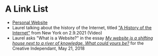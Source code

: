 # A Link List

* [Personal Website](https://laurelschwulst.com/)
* Laurel talking about the history of the Internet, titled ["A History of the Internet"](https://www.are.na/block/11162154) from New York on 2.9.2021 (Video)
* Laurel asks "What is a Website?" in the essay [<i>My website is a shifting house next to a river of knowledge. What could yours be?</i>](https://thecreativeindependent.com/people/laurel-schwulst-my-website-is-a-shifting-house-next-to-a-river-of-knowledge-what-could-yours-be/) for the Creative Independant, May 21, 2018
